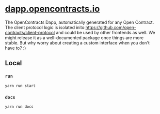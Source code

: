 # [dapp.opencontracts.io](https://dapp.opencontracts.io)
The OpenContracts Dapp, automatically generated for any Open Contract.
The client protocol logic is isolated inito https://github.com/open-contracts/client-protocol and could be used by other frontends as well. We might release it as a well-documented package once things are more stable. But why worry about creating a custom interface when you don't have to? :)

## Local 
### `run`
`yarn run start`

### `docs`
`yarn run docs`





